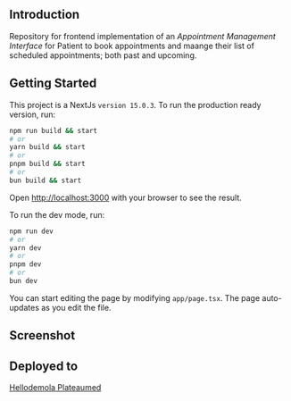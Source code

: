 ## Introduction

Repository for frontend implementation of an *Appointment Management Interface* for Patient to book appointments and maange their list of scheduled appointments; both past and upcoming.

## Getting Started

This project is a NextJs `version 15.0.3`. To run the production ready version, run:

```bash
npm run build && start
# or
yarn build && start
# or
pnpm build && start
# or
bun build && start
```

Open [http://localhost:3000](http://localhost:3000) with your browser to see the result.

To run the dev mode, run:

```bash
npm run dev
# or
yarn dev
# or
pnpm dev
# or
bun dev
```

You can start editing the page by modifying `app/page.tsx`. The page auto-updates as you edit the file.


## Screenshot



## Deployed to
[Hellodemola Plateaumed](https://plateaumed.hellodemola.com/)
